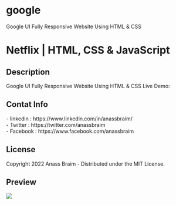 # google
Google UI Fully Responsive Website Using HTML &amp; CSS

# Netflix | HTML, CSS & JavaScript
<h2> Description </h2>
Google UI Fully Responsive Website Using HTML &amp; CSS
Live Demo: 

<h2> Contat Info </h2>
- linkedin : https://www.linkedin.com/in/anassbraim/ <br>
- Twitter : https://twitter.com/anassbraim <br>
- Facebook : https://www.facebook.com/anassbraim <br>

<h2> License </h2>
<p>Copyright 2022 Anass Braim - Distributed under the MIT License.
<br>
 <h2> Preview</h2>
<img src="https://pbs.twimg.com/media/Fh8A1FhXEAcU7ck?format=jpg&name=large"/>

